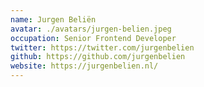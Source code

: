 ```yaml
---
name: Jurgen Beliën
avatar: ./avatars/jurgen-belien.jpeg
occupation: Senior Frontend Developer
twitter: https://twitter.com/jurgenbelien
github: https://github.com/jurgenbelien
website: https://jurgenbelien.nl/
---
```

